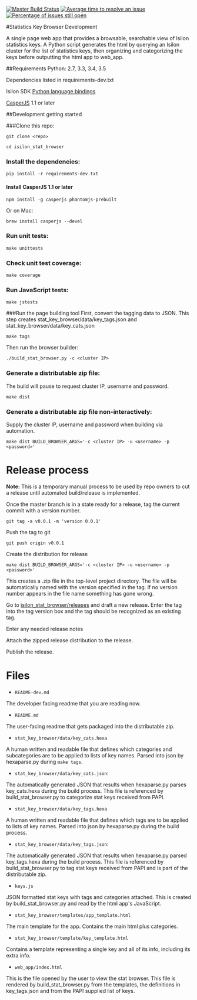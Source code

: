 [![Master Build Status](https://travis-ci.org/Isilon/isilon_stat_browser.svg?branch=master)](https://travis-ci.org/Isilon/isilon_stat_browser)
[![Average time to resolve an issue](http://isitmaintained.com/badge/resolution/isilon/isilon_stat_browser.svg)](http://isitmaintained.com/project/isilon/isilon_stat_browser "Average time to resolve an issue")
[![Percentage of issues still open](http://isitmaintained.com/badge/open/isilon/isilon_stat_browser.svg)](http://isitmaintained.com/project/isilon/isilon_stat_browser "Percentage of issues still open")

#Statistics Key Browser Development

A single page web app that provides a browsable, searchable view of Isilon statistics keys. A Python script generates the html by querying an Isilon cluster for the list of statistics keys, then organizing and categorizing the keys before outputting the html app to web_app.

##Requirements
Python: 2.7, 3.3, 3.4, 3.5

Dependencies listed in requirements-dev.txt

Isilon SDK [Python language bindings](https://github.com/isilon)

[CasperJS](http://casperjs.org) 1.1 or later

##Development getting started

###Clone this repo:

`git clone <repo>`

`cd isilon_stat_browser`

### Install the dependencies:

`pip install -r requirements-dev.txt`

#### Install CasperJS 1.1 or later
`npm install -g casperjs phantomjs-prebuilt`

Or on Mac:

`brew install casperjs --devel`

### Run unit tests:

`make unittests`

### Check unit test coverage:

`make coverage`

### Run JavaScript tests:

`make jstests`

###Run the page building tool
First, convert the tagging data to JSON. This step creates stat\_key\_browser/data/key\_tags.json and stat\_key\_browser/data/key\_cats.json

`make tags`

Then run the browser builder:

`./build_stat_browser.py -c <cluster IP>`

### Generate a distributable zip file:
The build will pause to request cluster IP, username and password.

`make dist`

### Generate a distributable zip file non-interactively:

Supply the cluster IP, username and password when building via automation.

`make dist BUILD_BROWSER_ARGS='-c <cluster IP> -u <username> -p <password>'`

# Release process

**Note:**
This is a temporary manual process to be used by repo owners to cut a release until automated build/release is implemented.


Once the master branch is in a state ready for a release, tag the current commit
with a version number.

`git tag -a v0.0.1 -m 'version 0.0.1'`

Push the tag to git

`git push origin v0.0.1`

Create the distribution for release

`make dist BUILD_BROWSER_ARGS='-c <cluster IP> -u <username> -p <password>'`

This creates a .zip file in the top-level project directory. The file will be
automatically named with the version specified in the tag. If no version number
appears in the file name something has gone wrong.

Go to [isilon\_stat\_browser/releases](../../releases) and draft a new release.
Enter the tag into the tag version box and the tag should be recognized as an
existing tag.

Enter any needed release notes

Attach the zipped release distribution to the release.

Publish the release.

# Files

* `README-dev.md`

The developer facing readme that you are reading now.

* `README.md`

The user-facing readme that gets packaged into the distributable zip.

* `stat_key_browser/data/key_cats.hexa`

A human written and readable file that defines which categories and subcategories are to be applied to lists of key names. Parsed into json by hexaparse.py during `make tags`.

* `stat_key_browser/data/key_cats.json`:

The automatically generated JSON that results when hexaparse.py parses key\_cats.hexa during the build process. This file is referenced by build\_stat\_browser.py to categorize stat keys received from PAPI.

* `stat_key_browser/data/key_tags.hexa`

A human written and readable file that defines which tags are to be applied to lists of key names. Parsed into json by hexaparse.py during the build process.

* `stat_key_browser/data/key_tags.json`:

The automatically generated JSON that results when hexaparse.py parsed key\_tags.hexa during the build process. This file is referenced by build\_stat\_browser.py to tag stat keys received from PAPI and is part of the distributable zip.

* `keys.js`

JSON formatted stat keys with tags and categories attached. This is created by build\_stat\_browser.py and read by the html app's JavaScript.

* `stat_key_browser/templates/app_template.html`

The main template for the app. Contains the main html plus categories.

* `stat_key_browser/template/key_template.html`

Contains a template representing a single key and all of its info, including its extra info.

* `web_app/index.html`

This is the file opened by the user to view the stat browser. This file is rendered by build\_stat\_browser.py from the templates, the definitions in key_tags.json and from the PAPI supplied list of keys.
